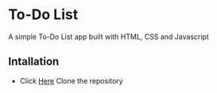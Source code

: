 # To-Do List

A simple To-Do List app built with HTML, CSS and Javascript

## Intallation 

  * Click [Here]() Clone the repository 

